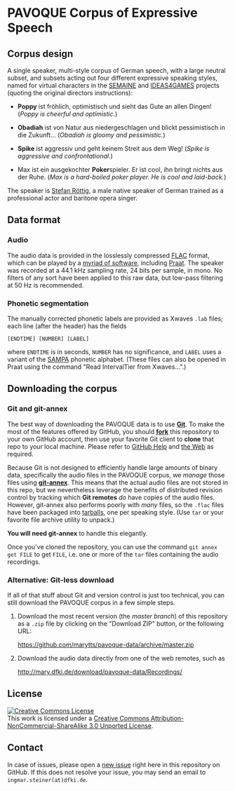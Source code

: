 # PAVOQUE Corpus of Expressive Speech

## Corpus design

A single speaker, multi-style corpus of German speech, with a large neutral subset, and subsets acting out four different expressive speaking styles, named for virtual characters in the [SEMAINE](http://www.semaine-project.eu/) and [IDEAS4GAMES](http://www.dfki.de/lt/iprojects/ideas4games.php) projects (quoting the original directors instructions):

* **Poppy** ist fröhlich, optimistisch und sieht das Gute an allen Dingen!
(*Poppy is cheerful and optimistic.*)

* **Obadiah** ist von Natur aus niedergeschlagen und blickt pessimistisch in die Zukunft...
(*Obadiah is gloomy and pessimistic.*)

* **Spike** ist aggressiv und geht keinem Streit aus dem Weg!
(*Spike is aggressive and confrontational.*)

* Max ist ein ausgekochter **Poker**spieler. Er ist cool, ihn bringt nichts aus der Ruhe.
(*Max is a hard-boiled poker player. He is cool and laid-back.*)

The speaker is [Stefan Röttig](http://stefan-roettig.de/), a male native speaker of German trained as a professional actor and baritone opera singer.

## Data format

### Audio

The audio data is provided in the losslessly compressed [FLAC](https://xiph.org/flac/) format, which can be played by a [myriad of software](https://xiph.org/flac/links.html#software), including [Praat](http://praat.org/).
The speaker was recorded at a 44.1 kHz sampling rate, 24 bits per sample, in mono.
No filters of any sort have been applied to this raw data, but low-pass filtering at 50 Hz is recommended.

### Phonetic segmentation

The manually corrected phonetic labels are provided as Xwaves `.lab` files;
each line (after the header) has the fields

    [ENDTIME] [NUMBER] [LABEL]

where `ENDTIME` is in seconds, `NUMBER` has no significance, and `LABEL` uses a variant of the [SAMPA](http://www.phon.ucl.ac.uk/home/sampa/) phonetic alphabet.
(These files can also be opened in Praat using the command "Read IntervalTier from Xwaves...".)

## Downloading the corpus

### Git and git-annex

The best way of downloading the PAVOQUE data is to use [**Git**](http://git-scm.com/).
To make the most of the features offered by GitHub, you should [**fork**](https://github.com/marytts/pavoque-data/fork) this repository to your own GitHub account, then use your favorite Git client to **clone** that repo to your local machine.
Please refer to [GitHub Help](https://help.github.com/) and [the Web](http://google.com/) as required.

Because Git is not designed to efficiently handle large amounts of binary data, specifically the audio files in the PAVOQUE corpus, we *manage* those files using [**git-annex**](http://git-annex.branchable.com/).
This means that the actual audio files are not stored in this repo, but we nevertheless leverage the benefits of distributed revision control by tracking which **Git remotes** *do* have copies of the audio files.
However, git-annex also performs poorly with *many* files, so the `.flac` files have been packaged into [tarballs](http://en.wikipedia.org/wiki/Tar_%28computing%29), one per speaking style.
(Use `tar` or your favorite file archive utility to unpack.)

**You will need git-annex** to handle this elegantly.

Once you've cloned the repository, you can use the command `git annex get FILE` to get `FILE`, i.e. one or more of the `tar` files containing the audio recordings.

### Alternative: Git-less download

If all of that stuff about Git and version control is just too technical, you can still download the PAVOQUE corpus in a few simple steps.

1. Download the most recent version (the *master branch*) of this repository as a `.zip` file by clicking on the "Download ZIP" button, or the following URL:

    <https://github.com/marytts/pavoque-data/archive/master.zip>

2. Download the audio data directly from one of the web remotes, such as

    <http://mary.dfki.de/download/pavoque-data/Recordings/>

## License

<a rel="license" href="http://creativecommons.org/licenses/by-nc-sa/3.0/">
  <img alt="Creative Commons License" style="border-width:0" src="http://i.creativecommons.org/l/by-nc-sa/3.0/88x31.png" />
</a>
<br />
This work is licensed under a <a rel="license" href="http://creativecommons.org/licenses/by-nc-sa/3.0/">Creative Commons Attribution-NonCommercial-ShareAlike 3.0 Unported License</a>.

## Contact

In case of issues, please open a [new issue](https://github.com/marytts/pavoque-data/issues/new) right here in this repository on GitHub.
If this does not resolve your issue, you may send an email to `ingmar.steiner(at)dfki.de`.

